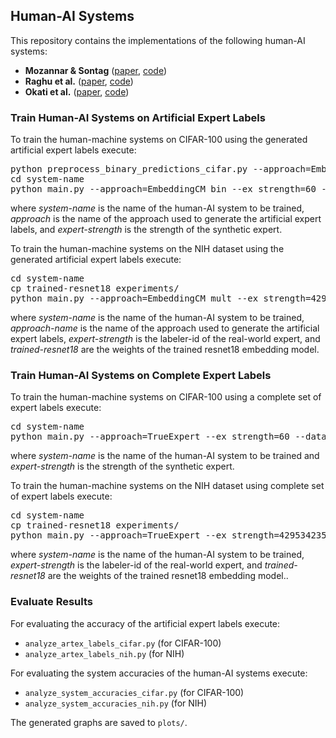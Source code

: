 ## Human-AI Systems
This repository contains the implementations of the following human-AI systems:
* **Mozannar & Sontag** (<a href="https://proceedings.mlr.press/v119/mozannar20b.html">paper</a>, <a href="https://github.com/clinicalml/learn-to-defer">code</a>)
* **Raghu et al.** (<a href="https://arxiv.org/abs/1903.12220">paper</a>, <a href="https://github.com/clinicalml/learn-to-defer">code</a>)
* **Okati et al.** (<a href="https://arxiv.org/abs/2103.08902">paper</a>, <a href="https://github.com/Networks-Learning/differentiable-learning-under-triage">code</a>)

### Train Human-AI Systems on Artificial Expert Labels
To train the human-machine systems on CIFAR-100 using the generated artificial expert labels execute:
<pre>
python preprocess_binary_predictions_cifar.py --approach=EmbeddingCM_bin --ex_strength=60
cd system-name
python main.py --approach=EmbeddingCM_bin --ex_strength=60 --dataset=cifar100
</pre>
where _system-name_ is the name of the human-AI system to be trained, _approach_ is the name of the approach used
to generate the artificial expert labels, and _expert-strength_ is the strength of the synthetic expert.

To train the human-machine systems on the NIH dataset using the generated artificial expert labels execute:
<pre>
cd system-name
cp trained-resnet18 experiments/
python main.py --approach=EmbeddingCM_mult --ex_strength=4295342357 --dataset=nih
</pre>
where _system-name_ is the name of the human-AI system to be trained, _approach-name_ is the name of the approach used 
to generate the artificial expert labels, _expert-strength_ is the labeler-id of the real-world expert, and
_trained-resnet18_ are the weights of the trained resnet18 embedding model.

### Train Human-AI Systems on Complete Expert Labels
To train the human-machine systems on CIFAR-100 using a complete set of expert labels execute:
<pre>
cd system-name
python main.py --approach=TrueExpert --ex_strength=60 --dataset=cifar100
</pre>
where _system-name_ is the name of the human-AI system to be trained and _expert-strength_ is the strength of the synthetic expert.

To train the human-machine systems on the NIH dataset using complete set of expert labels execute:
<pre>
cd system-name
cp trained-resnet18 experiments/
python main.py --approach=TrueExpert --ex_strength=4295342357 --dataset=nih
</pre>
where _system-name_ is the name of the human-AI system to be trained, _expert-strength_ is the labeler-id of the real-world expert, and
_trained-resnet18_ are the weights of the trained resnet18 embedding model..

### Evaluate Results
For evaluating the accuracy of the artificial expert labels execute:
* `analyze_artex_labels_cifar.py` (for CIFAR-100) 
* `analyze_artex_labels_nih.py` (for NIH)

For evaluating the system accuracies of the human-AI systems execute:
* `analyze_system_accuracies_cifar.py` (for CIFAR-100) 
* `analyze_system_accuracies_nih.py` (for NIH)

The generated graphs are saved to `plots/`.

